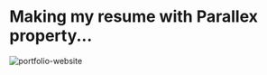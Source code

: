 # Making my resume with Parallex property...
![portfolio-website](https://user-images.githubusercontent.com/67111661/190534031-df02beb6-cfad-45f4-9774-be7541f8ac00.png)
